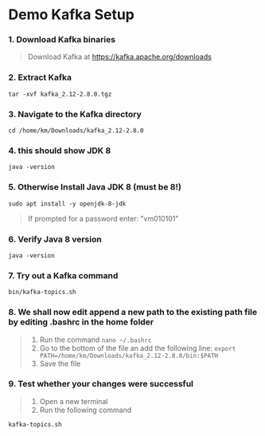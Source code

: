 # Demo Kafka Setup

### 1. Download Kafka binaries

> Download Kafka at https://kafka.apache.org/downloads

### 2. Extract Kafka
```
tar -xvf kafka_2.12-2.8.0.tgz
```

### 3. Navigate to the Kafka directory
```
cd /home/km/Downloads/kafka_2.12-2.8.0
```

### 4. this should show JDK 8
```
java -version 
```

### 5. Otherwise Install Java JDK 8 (must be 8!)
```
sudo apt install -y openjdk-8-jdk
```
> If prompted for a password enter: "vm010101"
### 6. Verify Java 8 version
```
java -version
```
### 7. Try out a Kafka command
```
bin/kafka-topics.sh
```

### 8.  We shall now edit append a new path to the existing path file by editing .bashrc in the home folder

> 1. Run the command `nano ~/.bashrc`
> 2. Go to the bottom of the file an add the following line: `export PATH=/home/km/Downloads/kafka_2.12-2.8.0/bin:$PATH`
> 3. Save the file

### 9. Test whether your changes were successful 
> 1. Open a new terminal
> 2. Run the following command

```
kafka-topics.sh
```

